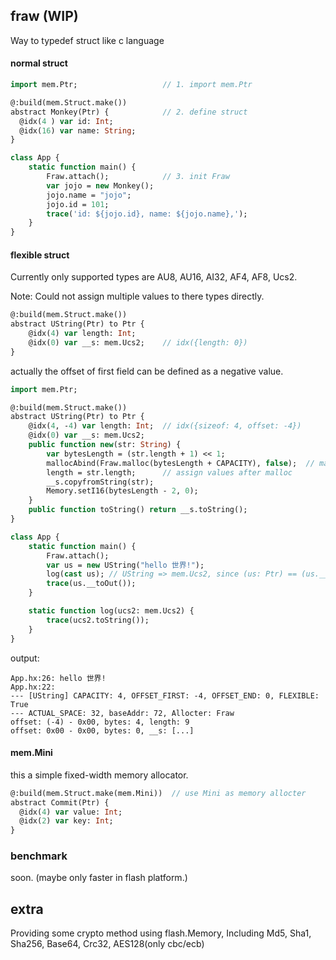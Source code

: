 fraw (WIP)
------

Way to typedef struct like c language

#### normal struct

```haxe
import mem.Ptr;                   // 1. import mem.Ptr

@:build(mem.Struct.make())
abstract Monkey(Ptr) {            // 2. define struct
  @idx(4 ) var id: Int;
  @idx(16) var name: String;
}

class App {
    static function main() {
        Fraw.attach();            // 3. init Fraw
        var jojo = new Monkey();
        jojo.name = "jojo";
        jojo.id = 101;
        trace('id: ${jojo.id}, name: ${jojo.name},');
    }
}
```

#### flexible struct

Currently only supported types are AU8, AU16, AI32, AF4, AF8, Ucs2.

Note: Could not assign multiple values to there types directly.

```haxe
@:build(mem.Struct.make())
abstract UString(Ptr) to Ptr {
    @idx(4) var length: Int;
    @idx(0) var __s: mem.Ucs2;    // idx({length: 0})
}
```

actually the offset of first field can be defined as a negative value.

```haxe
import mem.Ptr;

@:build(mem.Struct.make())
abstract UString(Ptr) to Ptr {
    @idx(4, -4) var length: Int;  // idx({sizeof: 4, offset: -4})
    @idx(0) var __s: mem.Ucs2;
    public function new(str: String) {
        var bytesLength = (str.length + 1) << 1;
        mallocAbind(Fraw.malloc(bytesLength + CAPACITY), false);  // mallocAbind & CAPACITY defined by macro
        length = str.length;      // assign values after malloc
        __s.copyfromString(str);
        Memory.setI16(bytesLength - 2, 0);
    }
    public function toString() return __s.toString();
}

class App {
    static function main() {
        Fraw.attach();
        var us = new UString("hello 世界!");
        log(cast us); // UString => mem.Ucs2, since (us: Ptr) == (us.__s: Ptr)
        trace(us.__toOut());
    }

    static function log(ucs2: mem.Ucs2) {
        trace(ucs2.toString());
    }
}
```

output:

```
App.hx:26: hello 世界!
App.hx:22:
--- [UString] CAPACITY: 4, OFFSET_FIRST: -4, OFFSET_END: 0, FLEXIBLE: True
--- ACTUAL_SPACE: 32, baseAddr: 72, Allocter: Fraw
offset: (-4) - 0x00, bytes: 4, length: 9
offset: 0x00 - 0x00, bytes: 0, __s: [...]
```

#### mem.Mini

this a simple fixed-width memory allocator.

```haxe
@:build(mem.Struct.make(mem.Mini))  // use Mini as memory allocter
abstract Commit(Ptr) {
  @idx(4) var value: Int;
  @idx(2) var key: Int;
}
```

### benchmark

soon. (maybe only faster in flash platform.)

## extra

Providing some crypto method using flash.Memory, Including Md5, Sha1, Sha256, Base64, Crc32, AES128(only cbc/ecb)


